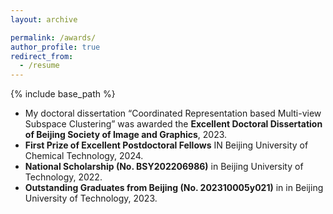 ```yaml
---
layout: archive

permalink: /awards/
author_profile: true
redirect_from:
  - /resume
---
```


{% include base_path %}


- My doctoral dissertation “Coordinated Representation based Multi-view Subspace Clustering” was awarded the  **Excellent Doctoral Dissertation of Beijing Society of Image and Graphics**, 2023.
- **First Prize of Excellent Postdoctoral Fellows** IN Beijing University of Chemical Technology, 2024.
- **National Scholarship (No. BSY202206986)** in Beijing University of Technology, 2022.
- **Outstanding Graduates from Beijing (No. 202310005y021)** in in Beijing University of Technology, 2023.

